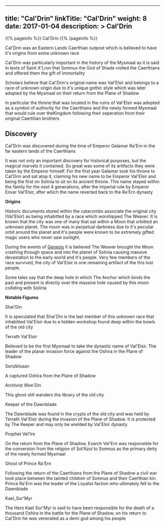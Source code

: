 
---
title: "Cal'Drin"
linkTitle: "Cal'Drin"
weight: 8
date: 2017-01-04
description: >
 Cal'Drin
---

{{% pageinfo %}}
Cal'Drin
{{% /pageinfo %}}

Cal'Drin was an Eastern Lands Caerthian outpost which is believed to have it's origins from some unknown race 

Cal'Drin was particularly important in the history of the Mysmaal as it is said in texts of Saint X'Lron that Somnus the God of Shade visited the Caerthians and offered them the gift of Immortality 

Scholars believe that Cal'Drin's original name was Val'Elsir and belongs to a race of unknown origin due to it's unique gothic style which was later adopted by the Mysmaal on their return from the Plane of Shadow 

In particular the throne that was located in the ruins of Val'Elsir was adopted as a symbol of authority for the Caerthians and the newly formed Mysmaal that would rule over theKingdom following their seperation from their original Caerthian brothers 

## Discovery

Cal'Drin was discovered during the time of Emperor Galamar Ra'Ern in the far eastern lands of the Caerthians

It was not only an important discovery for historical purposes, but the magical marvels it contained. So great was some of its artifacts they were taken by the Emperor himself. For the first year Galamar took his throne to Cal'Drin and sat atop it, claiming his new name to be Emperor Val'Elsir and being the first on Solinia to sit on its ancient throne. This name stayed within the family for the next 4 generations, after the imperial rule by Emperor Envar Val'Elsir, after which the name reverted back to the Ra'Ern dynasty

**Origins**

Historic documents stored within the catacombs associate the original city (Val'Elsir) as being inhabitted by a race which worshipped The Weaver. It is known that the city was one of many that sat within a Moon that orbitted an unknown planet. The moon was in perpetual darkness due to it's peculiar orbit around the planet and it's people were known to be extremely gifted magic users who never saw sunlight.

During the events of [Genesis](https://www.fallofanempire.com/docs/stories/genesis/) it is believed The Weaver brought the Moon crashing through space and into the planet of Solinia causing massive devastation to the early world and it's people. Very few members of the race survived, the city of Val'Elsir is one remaining artifact of the this lost people.

Some tales say that the deep hole in which The Anchor which binds the past and present is directly over the massive hole caused by this moon colliding with Solinia

**Notable Figures**

Shai'Din

It is speculated that Shai'Din is the last member of this unknown race that inhabitted Val'Elsir due to a hidden workshop found deep within the bowls of the old city

Terrath Val'Elsir

Believed to be the first Mysmaal to take the dynastic name of Val'Elsir. The leader of the planar invasion force against the Oshira in the Plane of Shadow

Ssrizklisaan

A captured Oshira from the Plane of Shadow 

Archivist Woe'Din 

This ghost still wanders the library of the old city 

Keeper of the Dawnblade 

The Dawnblade was found in the crypts of the old city and was held by Terrath Val'Elsir during the invasion of the Plane of Shadow. It is protected by The Keeper and may only be wielded by Val'Elsir dynasty 

Prophet Vel'Ire 

On the return from the Plane of Shadow, Exarch Vel'Ern was responsible for the conversion from the religion of Sol'Azul to Somnus as the primary deity of the newly formed Mysmaal 

Ghost of Prince Ra'Ern 

Following the return of the Caerthians from the Plane of Shadow a civil war took place between the tainted children of Somnus and their Caerthian kin. Prince Ra'Ern was the leader of the Loyalist faction who ultimately fell to the Dawnblade 

Kael_Sor'Myr 

The Hero Kael Sor'Myr is said to have been responsible for the death of a thousand Oshira in the battle for the Plane of Shadow, on his return to Cal'Drin he was venerated as a demi god among his people
